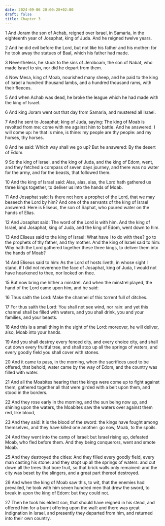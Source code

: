 ```yaml
---
date: 2024-09-06 20:00:28+02:00
draft: false
title: Chapter 3
---
```




1 And Joram the son of Achab, reigned over Israel, in Samaria, in the eighteenth year of Josaphat, king of Juda. And he reigned twelve years.

2 And he did evil before the Lord, but not like his father and his mother: for he took away the statues of Baal, which his father had made.

3 Nevertheless, he stuck to the sins of Jeroboam, the son of Nabat, who made Israel to sin, nor did he depart from them.

4 Now Mesa, king of Moab, nourished many sheep, and he paid to the king of Israel a hundred thousand lambs, and a hundred thousand rams, with their fleeces.

5 And when Achab was dead, he broke the league which he had made with the king of Israel.

6 And king Joram went out that day from Samaria, and mustered all Israel.

7 And he sent to Josaphat; king of Juda, saying: The king of Moab is revolted from me: come with me against him to battle. And he answered: I will come up: he that is mine, is thine: my people are thy people: and my horses, thy horses.

8 And he said: Which way shall we go up? But he answered: By the desert of Edom.

9 So the king of Israel, and the king of Juda, and the king of Edom, went, and they fetched a compass of seven days journey, and there was no water for the army, and for the beasts, that followed them.

10 And the king of Israel said: Alas, alas, alas, the Lord hath gathered us three kings together, to deliver us into the hands of Moab.

11 And Josaphat said: Is there not here a prophet of the Lord, that we may beseech the Lord by him? And one of the servants of the king of Israel answered: Here is Eliseus, the son of Saphat, who poured water on the hands of Elias.

12 And Josaphat said: The word of the Lord is with him. And the king of Israel, and Josaphat, king of Juda, and the king of Edom, went down to him.

13 And Eliseus said to the king of Israel: What have I to do with thee? go to the prophets of thy father, and thy mother. And the king of Israel said to him: Why hath the Lord gathered together these three kings, to deliver them into the hands of Moab?

14 And Eliseus said to him: As the Lord of hosts liveth, in whose sight I stand, if I did not reverence the face of Josaphat, king of Juda, I would not have hearkened to thee, nor looked on thee.

15 But now bring me hither a minstrel. And when the minstrel played, the hand of the Lord came upon him, and he said:

16 Thus saith the Lord: Make the channel of this torrent full of ditches.

17 For thus saith the Lord: You shall not see wind, nor rain: and yet this channel shall be filled with waters, and you shall drink, you and your families, and your beasts.

18 And this is a small thing in the sight of the Lord: moreover, he will deliver, also, Moab into your hands.

19 And you shall destroy every fenced city, and every choice city, and shall cut down every fruitful tree, and shall stop up all the springs of waters, and every goodly field you shall cover with stones.

20 And it came to pass, in the morning, when the sacrifices used to be offered, that behold, water came by the way of Edom, and the country was filled with water.

21 And all the Moabites hearing that the kings were come up to fight against them, gathered together all that were girded with a belt upon them, and stood in the borders.

22 And they rose early in the morning, and the sun being now up, and shining upon the waters, the Moabites saw the waters over against them red, like blood,

23 And they said: It is the blood of the sword: the kings have fought among themselves, and they have killed one another: go now, Moab, to the spoils.

24 And they went into the camp of Israel: but Israel rising up, defeated Moab, who fled before them. And they being conquerors, went and smote Moab.

25 And they destroyed the cities: And they filled every goodly field, every man casting his stone: and they stopt up all the springs of waters: and cut down all the trees that bore fruit, so that brick walls only remained: and the city was beset by the slingers, and a great part thereof destroyed.

26 And when the king of Moab saw this, to wit, that the enemies had prevailed, he took with him seven hundred men that drew the sword, to break in upon the king of Edom: but they could not.

27 Then he took his eldest son, that should have reigned in his stead, and offered him for a burnt offering upon the wall: and there was great indignation in Israel, and presently they departed from him, and returned into their own country.

